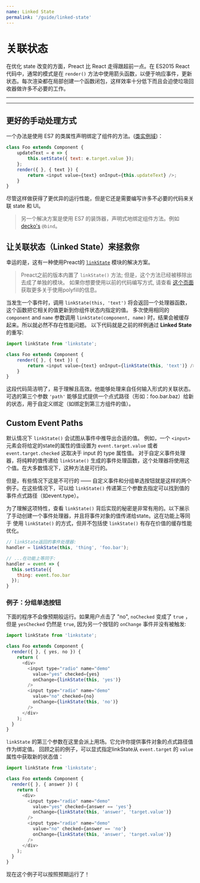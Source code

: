 ```yaml
---
name: Linked State
permalink: '/guide/linked-state'
---
```


# 关联状态

在优化 state 改变的方面，Preact 比 React 走得跟超前一点。在 ES2015 React 代码中，通常的模式是在 `render()` 方法中使用箭头函数，以便于响应事件，更新状态。每次渲染都在局部创建一个函数闭包，这样效率十分低下而且会迫使垃圾回收器做许多不必要的工作。

---

<toc></toc>

---

## 更好的手动处理方式

一个办法是使用 ES7 的类属性声明绑定了组件的方法。([类实例域](https://github.com/jeffmo/es-class-fields-and-static-properties))：


```js
class Foo extends Component {
	updateText = e => {
		this.setState({ text: e.target.value });
	};
	render({ }, { text }) {
		return <input value={text} onInput={this.updateText} />;
	}
}
```


尽管这样做获得了更优异的运行性能，但是它还是需要编写许多不必要的代码来关联 state 和 UI。

> 另一个解决方案是使用 ES7 的装饰器，声明式地绑定组件方法。例如 [decko's](http://git.io/decko) `@bind`。

## 让关联状态（Linked State）来拯救你

幸运的是，这有一种使用Preact的 [`linkState`](https://github.com/developit/linkstate) 模块的解决方案。

> Preact之前的版本内置了 `linkState()` 方法; 但是，这个方法已经被移除出去成了单独的模块。 如果你想要使用以前的代码编写方式, 请查看 [这个页面](https://github.com/developit/linkstate#usage) 获取更多关于使用polyfill的信息。

当发生一个事件时，调用 `linkState(this, 'text')` 将会返回一个处理器函数，这个函数把它相关的值更新到你组件状态内指定的值。
多次使用相同的 `component` and `name` 参数调用 `linkState(component, name)` 时，结果会被缓存起来。所以就必然不存在性能问题。
以下代码就是之前的样例通过 **Linked State** 的重写:

```js
import linkState from 'linkstate';

class Foo extends Component {
	render({ }, { text }) {
		return <input value={text} onInput={linkState(this, 'text')} />;
	}
}
```
这段代码简洁明了，易于理解且高效。他能够处理来自任何输入形式的关联状态。
可选的第三个参数 `'path'` 能够显式提供一个点式路径（形如：foo.bar.baz）给新的状态，用于自定义绑定（如绑定到第三方组件的值）。

## Custom Event Paths

默认情况下 `linkState()` 会试图从事件中推导出合适的值。 例如，一个 `<input>` 元素会将给定的state的属性的值设置为 `event.target.value` 或者 `event.target.checked` 这取决于 input 的 type 属性值。 对于自定义事件处理器，将纯粹的值传递给 `linkState()` 生成的事件处理函数，这个处理器将使用这个值。在大多数情况下，这种方法是可行的。

但是，有些情况下这是不可行的 —— 自定义事件和分组单选按钮就是这样的两个例子。在这些情况下，可以给 `linkState()` 传递第三个参数去指定可以找到值的事件点式路径（如event.type）。

为了理解这项特性，查看 `linkState()` 背后实现的秘密是非常有用的。以下展示了手动创建一个事件处理器，并且将事件对象的值传递给state。这在功能上等同于 使用 `linkState()` 的方式，但并不包括使 `linkState()` 有存在价值的缓存性能优化。

```js
// linkState返回的事件处理器:
handler = linkState(this, 'thing', 'foo.bar');

// ...在功能上等同于:
handler = event => {
  this.setState({
    thing: event.foo.bar
  });
}
```


### 例子：分组单选按钮

下面的程序不会像预期般运行。如果用户点击了 "no", `noChecked` 变成了 `true` ，但是 `yesChecked` 仍然是 `true`, 因为另一个按钮的 `onChange` 事件并没有被触发:

```js
import linkState from 'linkstate';

class Foo extends Component {
  render({ }, { yes, no }) {
    return (
      <div>
        <input type="radio" name="demo"
          value="yes" checked={yes}
          onChange={linkState(this, 'yes')}
        />
        <input type="radio" name="demo"
          value="no" checked={no}
          onChange={linkState(this, 'no')}
        />
      </div>
    );
  }
}
```


`linkState` 的第三个参数在这里会派上用场。它允许你提供事件对象的点式路径值作为绑定值。 回顾之前的例子，可以显式指定linkState从 `event.target` 的 `value` 属性中获取新的状态值：

```js
import linkState from 'linkstate';

class Foo extends Component {
  render({ }, { answer }) {
    return (
      <div>
        <input type="radio" name="demo"
          value="yes" checked={answer == 'yes'}
          onChange={linkState(this, 'answer', 'target.value')}
        />
        <input type="radio" name="demo"
          value="no" checked={answer == 'no'}
          onChange={linkState(this, 'answer', 'target.value')}
        />
      </div>
    );
  }
}
```

现在这个例子可以按照预期运行了！
